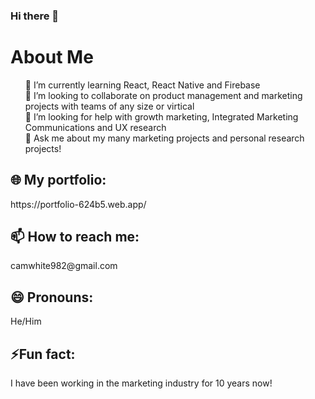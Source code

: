 ### Hi there 👋

<h1>About Me</h1>

<ul>

🌱 I’m currently learning React, React Native and Firebase<br>
👯 I’m looking to collaborate on product management and marketing projects with teams of any size or virtical<br>
🤔 I’m looking for help with growth marketing, Integrated Marketing Communications and UX research<br>
💬 Ask me about my many marketing projects and personal research projects!<br>
</ul>

<h2>🌐 My portfolio: </h2>
https://portfolio-624b5.web.app/

<h2>📫 How to reach me: </h2>
camwhite982@gmail.com

<h2>😄 Pronouns: </h2>
He/Him

<h2>⚡Fun fact: </h2>
I have been working in the marketing industry for 10 years now!


